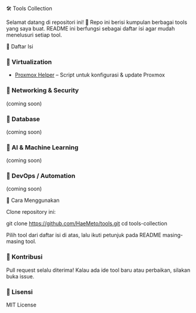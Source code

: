 🛠️ Tools Collection

Selamat datang di repositori ini! 🎉
Repo ini berisi kumpulan berbagai tools yang saya buat. README ini berfungsi sebagai daftar isi agar mudah menelusuri setiap tool.

📖 Daftar Isi
### 🔹 Virtualization
- [Proxmox Helper](./proxmox/fix-proxmox-repo.sh) – Script untuk konfigurasi & update Proxmox

### 🔹 Networking & Security

(coming soon)

### 🔹 Database

(coming soon)

### 🔹 AI & Machine Learning

(coming soon)

### 🔹 DevOps / Automation

(coming soon)

🚀 Cara Menggunakan

Clone repository ini:

git clone https://github.com/HaeMeto/tools.git
cd tools-collection


Pilih tool dari daftar isi di atas, lalu ikuti petunjuk pada README masing-masing tool.

### 🤝 Kontribusi

Pull request selalu diterima!
Kalau ada ide tool baru atau perbaikan, silakan buka issue.

### 📜 Lisensi

MIT License
